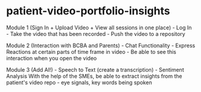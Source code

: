 # patient-video-portfolio-insights

Module 1 (Sign In + Upload Video + View all sessions in one place)
	- Log In 
	- Take the video that has been recorded 
	- Push the video to a repository 

Module 2 (Interaction with BCBA and Parents)
	- Chat Functionality 
	- Express Reactions at certain parts of time frame in video
	- Be able to see this interaction when you open the video

Module 3 (Add AI!)
	- Speech to Text (create a transcription)
	- Sentiment Analysis 
With the help of the SMEs, be able to extract insights from the patient's video repo - eye signals, key words being spoken 
